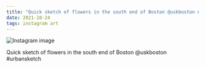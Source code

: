 ```yaml
---
title: "Quick sketch of flowers in the south end of Boston @uskboston #urbansketch"
date: 2021-10-24
tags: instagram art
---
```


![Instagram image](/media/249061150_413784293570937_991863881844643461_n_17923139773932008.jpg)

Quick sketch of flowers in the south end of Boston @uskboston #urbansketch
